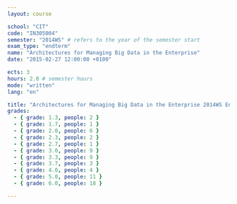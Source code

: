 ```yaml
---
layout: course

school: "CIT"
code: "IN305004"
semester: "2014WS" # refers to the year of the semester start
exam_type: "endterm"
name: "Architectures for Managing Big Data in the Enterprise"
date: "2015-02-27 12:00:00 +0100"

ects: 3
hours: 2.0 # semester hours
mode: "written"
lang: "en"

title: "Architectures for Managing Big Data in the Enterprise 2014WS Endterm"
grades:
  - { grade: 1.3, people: 2 }
  - { grade: 1.7, people: 1 }
  - { grade: 2.0, people: 6 }
  - { grade: 2.3, people: 2 }
  - { grade: 2.7, people: 1 }
  - { grade: 3.0, people: 9 }
  - { grade: 3.3, people: 9 }
  - { grade: 3.7, people: 3 }
  - { grade: 4.0, people: 4 }
  - { grade: 5.0, people: 11 }
  - { grade: 6.0, people: 18 }

---
```

